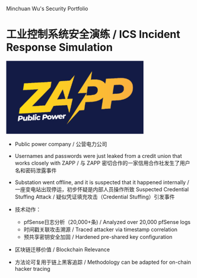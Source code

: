  Minchuan Wu's Security Portfolio
 
# 工业控制系统安全演练 / ICS Incident Response Simulation

![image](https://github.com/KevinPro1/Blockchain-Security-Portfolio/blob/main/Picture1.png)

 
- Public power company / 公营电力公司
- Usernames and passwords were just leaked from a credit union that works closely with ZAPP / 与 ZAPP 密切合作的一家信用合作社发生了用户名和密码泄露事件
- Substation went offline, and it is suspected that it happened internally / 一座变电站出现停运，初步怀疑是内部人员操作所致
Suspected Credential Stuffing Attack / 疑似凭证填充攻击（Credential Stuffing）引发事件

- 技术动作：  
  - pfSense日志分析（20,000+条) / Analyzed over 20,000 pfSense logs 
  - 时间戳关联攻击溯源 / Traced attacker via timestamp correlation  
  - 预共享密钥安全加固 / Hardened pre-shared key configuration  
- 区块链迁移价值 / Blockchain Relevance
- 方法论可复用于链上黑客追踪 / Methodology can be adapted for on-chain hacker tracing
 


